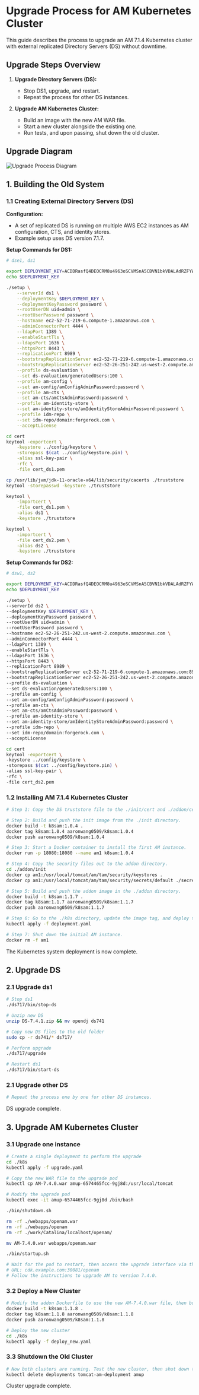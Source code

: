 # Upgrade Process for AM Kubernetes Cluster

This guide describes the process to upgrade an AM 7.1.4 Kubernetes cluster with external replicated Directory Servers (DS) without downtime.

## Upgrade Steps Overview
1. **Upgrade Directory Servers (DS):**
    - Stop DS1, upgrade, and restart.
    - Repeat the process for other DS instances.

2. **Upgrade AM Kubernetes Cluster:**
    - Build an image with the new AM WAR file.
    - Start a new cluster alongside the existing one.
    - Run tests, and upon passing, shut down the old cluster.

## Upgrade Diagram
![Upgrade Process Diagram](upgrade_diagram.png)

## 1. Building the Old System

### 1.1 Creating External Directory Servers (DS)

**Configuration:**
- A set of replicated DS is running on multiple AWS EC2 instances as AM configuration, CTS, and identity stores.
- Example setup uses DS version 7.1.7.

**Setup Commands for DS1:**

```bash
# dse1, ds1

export DEPLOYMENT_KEY=ACDDRasfQ4DEOCRM8u4963oSCVMSnA5CBVN1bkVDALAdRZFYWf1w2yw
echo $DEPLOYMENT_KEY

./setup \
    --serverId ds1 \
    --deploymentKey $DEPLOYMENT_KEY \
    --deploymentKeyPassword password \
    --rootUserDN uid=admin \
    --rootUserPassword password \
    --hostname ec2-52-71-219-6.compute-1.amazonaws.com \
    --adminConnectorPort 4444 \
    --ldapPort 1389 \
    --enableStartTls \
    --ldapsPort 1636 \
    --httpsPort 8443 \
    --replicationPort 8989 \
    --bootstrapReplicationServer ec2-52-71-219-6.compute-1.amazonaws.com:8989 \
    --bootstrapReplicationServer ec2-52-26-251-242.us-west-2.compute.amazonaws.com:8989 \
    --profile ds-evaluation \
    --set ds-evaluation/generatedUsers:100 \
    --profile am-config \
    --set am-config/amConfigAdminPassword:password \
    --profile am-cts \
    --set am-cts/amCtsAdminPassword:password \
    --profile am-identity-store \
    --set am-identity-store/amIdentityStoreAdminPassword:password \
    --profile idm-repo \
    --set idm-repo/domain:forgerock.com \
    --acceptLicense

cd cert
keytool -exportcert \
    -keystore ../config/keystore \
    -storepass $(cat ../config/keystore.pin) \
    -alias ssl-key-pair \
    -rfc \
    -file cert_ds1.pem

cp /usr/lib/jvm/jdk-11-oracle-x64/lib/security/cacerts ./truststore
keytool -storepasswd -keystore ./truststore

keytool \
    -importcert \
    -file cert_ds1.pem \
    -alias ds1 \
    -keystore ./truststore

keytool \
    -importcert \
    -file cert_ds2.pem \
    -alias ds2 \
    -keystore ./truststore
```
**Setup Commands for DS2:**

```bash
# dsw1, ds2

export DEPLOYMENT_KEY=ACDDRasfQ4DEOCRM8u4963oSCVMSnA5CBVN1bkVDALAdRZFYWf1w2yw
echo $DEPLOYMENT_KEY

./setup \
--serverId ds2 \
--deploymentKey $DEPLOYMENT_KEY \
--deploymentKeyPassword password \
--rootUserDN uid=admin \
--rootUserPassword password \
--hostname ec2-52-26-251-242.us-west-2.compute.amazonaws.com \
--adminConnectorPort 4444 \
--ldapPort 1389 \
--enableStartTls \
--ldapsPort 1636 \
--httpsPort 8443 \
--replicationPort 8989 \
--bootstrapReplicationServer ec2-52-71-219-6.compute-1.amazonaws.com:8989 \
--bootstrapReplicationServer ec2-52-26-251-242.us-west-2.compute.amazonaws.com:8989 \
--profile ds-evaluation \
--set ds-evaluation/generatedUsers:100 \
--profile am-config \
--set am-config/amConfigAdminPassword:password \
--profile am-cts \
--set am-cts/amCtsAdminPassword:password \
--profile am-identity-store \
--set am-identity-store/amIdentityStoreAdminPassword:password \
--profile idm-repo \
--set idm-repo/domain:forgerock.com \
--acceptLicense

cd cert
keytool -exportcert \
-keystore ../config/keystore \
-storepass $(cat ../config/keystore.pin) \
-alias ssl-key-pair \
-rfc \
-file cert_ds2.pem
```

### 1.2 Installing AM 7.1.4 Kubernetes Cluster

```bash
# Step 1: Copy the DS truststore file to the ./init/cert and ./addon/cert directories.

# Step 2: Build and push the init image from the ./init directory.
docker build -t k8sam:1.0.4 .
docker tag k8sam:1.0.4 aaronwang0509/k8sam:1.0.4
docker push aaronwang0509/k8sam:1.0.4

# Step 3: Start a Docker container to install the first AM instance.
docker run -p 18080:18080 --name am1 k8sam:1.0.4

# Step 4: Copy the security files out to the addon directory.
cd ./addon/init
docker cp am1:/usr/local/tomcat/am/tam/security/keystores .
docker cp am1:/usr/local/tomcat/am/tam/security/secrets/default ./secret

# Step 5: Build and push the addon image in the ./addon directory.
docker build -t k8sam:1.1.7 .
docker tag k8sam:1.1.7 aaronwang0509/k8sam:1.1.7
docker push aaronwang0509/k8sam:1.1.7

# Step 6: Go to the ./k8s directory, update the image tag, and deploy the cluster.
kubectl apply -f deployment.yaml

# Step 7: Shut down the initial AM instance.
docker rm -f am1
```
The Kubernetes system deployment is now complete.

## 2. Upgrade DS

### 2.1 Upgrade ds1

```bash
# Stop ds1
./ds717/bin/stop-ds

# Unzip new DS
unzip DS-7.4.1.zip && mv opendj ds741

# Copy new DS files to the old folder
sudo cp -r ds741/* ds717/

# Perform upgrade
./ds717/upgrade

# Restart ds1
./ds717/bin/start-ds
```

### 2.1 Upgrade other DS

```bash
# Repeat the process one by one for other DS instances.
```
DS upgrade complete.

## 3. Upgrade AM Kubernetes Cluster

### 3.1 Upgrade one instance

```bash
# Create a single deployment to perform the upgrade
cd ./k8s
kubectl apply -f upgrade.yaml

# Copy the new WAR file to the upgrade pod
kubectl cp AM-7.4.0.war amup-6574465fcc-9gj8d:/usr/local/tomcat

# Modify the upgrade pod
kubectl exec -it amup-6574465fcc-9gj8d /bin/bash

./bin/shutdown.sh

rm -rf ./webapps/openam.war
rm -rf ./webapps/openam
rm -rf ./work/Catalina/localhost/openam/

mv AM-7.4.0.war webapps/openam.war

./bin/startup.sh

# Wait for the pod to restart, then access the upgrade interface via the browser.
# URL: cdk.example.com:30081/openam
# Follow the instructions to upgrade AM to version 7.4.0.
```

### 3.2 Deploy a New Cluster

```bash
# Modify the addon Dockerfile to use the new AM-7.4.0.war file, then build and push the new addon image
docker build -t k8sam:1.1.8 .
docker tag k8sam:1.1.8 aaronwang0509/k8sam:1.1.8
docker push aaronwang0509/k8sam:1.1.8

# Deploy the new cluster
cd ./k8s
kubectl apply -f deploy_new.yaml
```

### 3.3 Shutdown the Old Cluster

```bash
# Now both clusters are running. Test the new cluster, then shut down the old cluster and the upgrade pod.
kubectl delete deployments tomcat-am-deployment amup
```

Cluster upgrade complete.